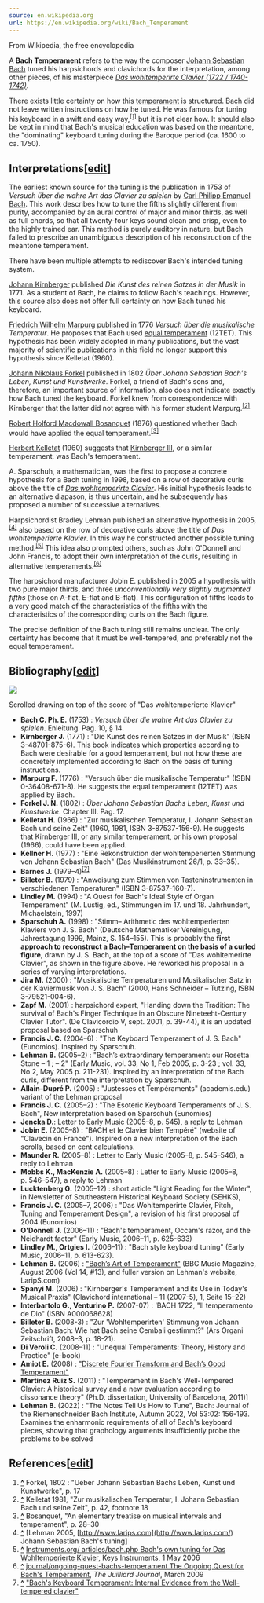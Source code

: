 ```yaml
---
source: en.wikipedia.org
url: https://en.wikipedia.org/wiki/Bach_Temperament
---
```


From Wikipedia, the free encyclopedia

A **Bach Temperament** refers to the way the composer [Johann Sebastian Bach](https://en.wikipedia.org/wiki/Johann_Sebastian_Bach "Johann Sebastian Bach") tuned his harpsichords and clavichords for the interpretation, among other pieces, of his masterpiece _[Das wohltemperirte Clavier (1722 / 1740-1742)](https://en.wikipedia.org/wiki/Das_wohltemperierte_Klavier "Das wohltemperierte Klavier")_.

There exists little certainty on how this [temperament](https://en.wikipedia.org/wiki/Musical_temperament "Musical temperament") is structured. Bach did not leave written instructions on how he tuned. He was famous for tuning his keyboard in a swift and easy way,<sup id="cite_ref-1"><a href="https://en.wikipedia.org/wiki/Bach_Temperament#cite_note-1">[1]</a></sup> but it is not clear how. It should also be kept in mind that Bach's musical education was based on the meantone, the "dominating" keyboard tuning during the Baroque period (ca. 1600 to ca. 1750).

## Interpretations\[[edit](https://en.wikipedia.org/w/index.php?title=Bach_Temperament&action=edit&section=1 "Edit section: Interpretations")\]

The earliest known source for the tuning is the publication in 1753 of _Versuch über die wahre Art das Clavier zu spielen_ by [Carl Philipp Emanuel Bach](https://en.wikipedia.org/wiki/Carl_Philipp_Emanuel_Bach "Carl Philipp Emanuel Bach"). This work describes how to tune the fifths slightly different from purity, accompanied by an aural control of major and minor thirds, as well as full chords, so that all twenty-four keys sound clean and crisp, even to the highly trained ear. This method is purely auditory in nature, but Bach failed to prescribe an unambiguous description of his reconstruction of the meantone temperament.

There have been multiple attempts to rediscover Bach's intended tuning system.

[Johann Kirnberger](https://en.wikipedia.org/wiki/Johann_Kirnberger "Johann Kirnberger") published _Die Kunst des reinen Satzes in der Musik_ in 1771. As a student of Bach, he claims to follow Bach's teachings. However, this source also does not offer full certainty on how Bach tuned his keyboard.

[Friedrich Wilhelm Marpurg](https://en.wikipedia.org/wiki/Friedrich_Wilhelm_Marpurg "Friedrich Wilhelm Marpurg") published in 1776 _Versuch über die musikalische Temperatur_. He proposes that Bach used [equal temperament](https://en.wikipedia.org/wiki/Equal_temperament "Equal temperament") (12TET). This hypothesis has been widely adopted in many publications, but the vast majority of scientific publications in this field no longer support this hypothesis since Kelletat (1960).

[Johann Nikolaus Forkel](https://en.wikipedia.org/wiki/Johann_Nikolaus_Forkel "Johann Nikolaus Forkel") published in 1802 _Über Johann Sebastian Bach's Leben, Kunst und Kunstwerke_. Forkel, a friend of Bach's sons and, therefore, an important source of information, also does not indicate exactly how Bach tuned the keyboard. Forkel knew from correspondence with Kirnberger that the latter did not agree with his former student Marpurg.<sup id="cite_ref-2"><a href="https://en.wikipedia.org/wiki/Bach_Temperament#cite_note-2">[2]</a></sup>

[Robert Holford Macdowall Bosanquet](https://en.wikipedia.org/wiki/Robert_Holford_Macdowall_Bosanquet "Robert Holford Macdowall Bosanquet") (1876) questioned whether Bach would have applied the equal temperament.<sup id="cite_ref-3"><a href="https://en.wikipedia.org/wiki/Bach_Temperament#cite_note-3">[3]</a></sup>

[Herbert Kelletat](https://en.wikipedia.org/wiki/Herbert_Kelletat "Herbert Kelletat") (1960) suggests that [Kirnberger III](https://en.wikipedia.org/w/index.php?title=Kirnberger_tuning&action=edit&redlink=1 "Kirnberger tuning (page does not exist)"), or a similar temperament, was Bach's temperament.

A. Sparschuh, a mathematician, was the first to propose a concrete hypothesis for a Bach tuning in 1998, based on a row of decorative curls above the title of _[Das wohltemperirte Clavier](https://en.wikipedia.org/wiki/Das_wohltemperierte_Klavier "Das wohltemperierte Klavier")_. His initial hypothesis leads to an alternative diapason, is thus uncertain, and he subsequently has proposed a number of successive alternatives.

Harpsichordist Bradley Lehman published an alternative hypothesis in 2005,<sup id="cite_ref-4"><a href="https://en.wikipedia.org/wiki/Bach_Temperament#cite_note-4">[4]</a></sup> also based on the row of decorative curls above the title of _Das wohltemperierte Klavier_. In this way he constructed another possible tuning method.<sup id="cite_ref-5"><a href="https://en.wikipedia.org/wiki/Bach_Temperament#cite_note-5">[5]</a></sup> This idea also prompted others, such as John O'Donnell and John Francis, to adopt their own interpretation of the curls, resulting in alternative temperaments.<sup id="cite_ref-6"><a href="https://en.wikipedia.org/wiki/Bach_Temperament#cite_note-6">[6]</a></sup>

The harpsichord manufacturer Jobin E. published in 2005 a hypothesis with two pure major thirds, and three _unconventionally very slightly augmented fifths_ (those on A-flat, E-flat and B-flat). This configuration of fifths leads to a very good match of the characteristics of the fifths with the characteristics of the corresponding curls on the Bach figure.

The precise definition of the Bach tuning still remains unclear. The only certainty has become that it must be well-tempered, and preferably not the equal temperament.

## Bibliography\[[edit](https://en.wikipedia.org/w/index.php?title=Bach_Temperament&action=edit&section=2 "Edit section: Bibliography")\]

[![](https://upload.wikimedia.org/wikipedia/commons/thumb/9/9a/WK_title.png/220px-WK_title.png)](https://en.wikipedia.org/wiki/File:WK_title.png)

Scrolled drawing on top of the score of "Das wohltemperierte Klavier"

-   **Bach C. Ph. E.** (1753) : _Versuch über die wahre Art das Clavier zu spielen_. Enleitung. Pag. 10, § 14.
-   **Kirnberger J.** (1771) : "Die Kunst des reinen Satzes in der Musik" (ISBN 3-48701-875-6). This book indicates which properties according to Bach were desirable for a good temperament, but not how these are concretely implemented according to Bach on the basis of tuning instructions.
-   **Marpurg F.** (1776) : "Versuch über die musikalische Temperatur" (ISBN 0-36408-671-8). He suggests the equal temperament (12TET) was applied by Bach.
-   **Forkel J. N.** (1802) : _Über Johann Sebastian Bachs Leben, Kunst und Kunstwerke_. Chapter III. Pag. 17.
-   **Kelletat H.** (1966) : "Zur musikalischen Temperatur, I. Johann Sebastian Bach und seine Zeit" (1960, 1981, ISBN 3-87537-156-9). He suggests that Kirnberger III, or any similar temperament, or his own proposal (1966), could have been applied.
-   **Kellner H.** (1977) : "Eine Rekonstruktion der wohltemperierten Stimmung von Johann Sebastian Bach" (Das Musikinstrument 26/1, p. 33–35).
-   **Barnes J.** (1979–4)<sup id="cite_ref-7"><a href="https://en.wikipedia.org/wiki/Bach_Temperament#cite_note-7">[7]</a></sup>
-   **Billeter B.** (1979) : "Anweisung zum Stimmen von Tasteninstrumenten in verschiedenen Temperaturen" (ISBN 3-87537-160-7).
-   **Lindley M.** (1994) : "A Quest for Bach's Ideal Style of Organ Temperament" (M. Lustig, ed., Stimmungen im 17. und 18. Jahrhundert, Michaelstein, 1997)
-   **Sparschuh A.** (1998) : "Stimm– Arithmetic des wohltemperierten Klaviers von J. S. Bach" (Deutsche Mathematiker Vereinigung, Jahrestagung 1999, Mainz, S. 154–155). This is probably the **first approach to reconstruct a Bach–Temperament on the basis of a curled figure**, drawn by J. S. Bach, at the top of a score of "Das wohltemerirte Clavier", as shown in the figure above. He reworked his proposal in a series of varying interpretations.
-   **Jira M.** (2000) : "Musikalische Temperaturen und Musikalischer Satz in der Klaviermusik von J. S. Bach" (2000, Hans Schneider – Tutzing, ISBN 3-79521-004-6).
-   **Zapf M.** (2001) : harpsichord expert, "Handing down the Tradition: The survival of Bach's Finger Technique in an Obscure Nineteeht-Century Clavier Tutor". (De Clavicordio V, sept. 2001, p. 39-44), it is an updated proposal based on Sparschuh
-   **Francis J. C.** (2004–6) : "The Keyboard Temperament of J. S. Bach" (Eunomios). Inspired by Sparschuh.
-   **Lehman B.** (2005–2) : "Bach’s extraordinary temperament: our Rosetta Stone – 1 ; – 2" (Early Music, vol. 33, No 1, Feb 2005, p. 3-23 ; vol. 33, No 2, May 2005 p. 211-231). Inspired by an interpretation of the Bach curls, different from the interpretation by Sparschuh.
-   **Allain–Dupré P.** (2005) : "Justesses et Tempéraments" (academis.edu) variant of the Lehman proposal
-   **Francis J. C.** (2005–2) : "The Esoteric Keyboard Temperaments of J. S. Bach", New interpretation based on Sparschuh (Eunomios)
-   **Jencka D.**: Letter to Early Music (2005–8, p. 545), a reply to Lehman
-   **Jobin E.** (2005–8) : "BACH et le Clavier bien Tempéré" (website of "Clavecin en France"). Inspired on a new interpretation of the Bach scrolls, based on cent calculations.
-   **Maunder R.** (2005–8) : Letter to Early Music (2005–8, p. 545–546), a reply to Lehman
-   **Mobbs K., MacKenzie A.** (2005–8) : Letter to Early Music (2005–8, p. 546–547), a reply to Lehman
-   **Lucktenberg G.** (2005–12) : short article "Light Reading for the Winter", in Newsletter of Southeastern Historical Keyboard Society (SEHKS),
-   **Francis J. C.** (2005–7, 2006) : "Das Wohltemperirte Clavier, Pitch, Tuning and Temperament Design", a revision of his first proposal of 2004 (Eunomios)
-   **O'Donnell J.** (2006–11) : "Bach's temperament, Occam's razor, and the Neidhardt factor" (Early Music, 2006–11, p. 625-633)
-   **Lindley M., Ortgies I.** (2006–11) : "Bach style keyboard tuning" (Early Music, 2006–11, p. 613-623).
-   **Lehman B.** (2006) : ["Bach’s Art of Temperament"](http://bpl.rf.gd/larips/art.html) (BBC Music Magazine, August 2006 (Vol 14, #13), and fuller version on Lehman's website, LaripS.com)
-   **Spanyi M.** (2006) : "Kirnberger's Temperament and its Use in Today's Musical Praxis" (Clavichord international – 11 (2007-5), 1, Seite 15–22)
-   **Interbartolo G., Venturino P.** (2007-07) : ‘BACH 1722, "Il temperamento de Dio" (ISBN A000068628)
-   **Billeter B.** (2008-3) : "Zur 'Wohltemperirten' Stimmung von Johann Sebastian Bach: Wie hat Bach seine Cembali gestimmt?" (Ars Organi Zeitschrift, 2008–3, p. 18-21).
-   **Di Veroli C.** (2008–11) : "Unequal Temperaments: Theory, History and Practice" (e-book)
-   **Amiot E.** (2008) : ["Discrete Fourier Transform and Bach’s Good Temperament"](https://mtosmt.org/issues/mto.09.15.2/mto.09.15.2.amiot.html)
-   **Martinez Ruiz S.** (2011) : "Temperament in Bach's Well-Tempered Clavier: A historical survey and a new evaluation according to dissonance theory" (Ph.D. dissertation, University of Barcelona, 2011)\]
-   **Lehman B.** (2022) : "The Notes Tell Us How to Tune", Bach: Journal of the Riemenschneider Bach Institute, Autumn 2022, Vol 53:02: 156-193. Examines the enharmonic requirements of all of Bach's keyboard pieces, showing that graphology arguments insufficiently probe the problems to be solved

## References\[[edit](https://en.wikipedia.org/w/index.php?title=Bach_Temperament&action=edit&section=3 "Edit section: References")\]

1.  **[^](https://en.wikipedia.org/wiki/Bach_Temperament#cite_ref-1 "Jump up")** Forkel, 1802 : "Ueber Johann Sebastian Bachs Leben, Kunst und Kunstwerke", p. 17
2.  **[^](https://en.wikipedia.org/wiki/Bach_Temperament#cite_ref-2 "Jump up")** Kelletat 1981, "Zur musikalischen Temperatur, I. Johann Sebastian Bach und seine Zeit", p. 42, footnote 18
3.  **[^](https://en.wikipedia.org/wiki/Bach_Temperament#cite_ref-3 "Jump up")** Bosanquet, "An elementary treatise on musical intervals and temperament", p. 28–30
4.  **[^](https://en.wikipedia.org/wiki/Bach_Temperament#cite_ref-4 "Jump up")** \[Lehman 2005, [http://www.larips.com](http://www.larips.com/) Johann Sebastian Bach's tuning\]
5.  **[^](https://en.wikipedia.org/wiki/Bach_Temperament#cite_ref-5 "Jump up")** [Instruments.org/ articles/bach.php Bach's own tuning for Das Wohltemperierte Klavier](http://keyboard/), Keys Instruments, 1 May 2006
6.  **[^](https://en.wikipedia.org/wiki/Bach_Temperament#cite_ref-6 "Jump up")** [journal/ongoing-quest-bachs-temperament The Ongoing Quest for Bach's Temperament](http://journal.juilliard.edu/), _The Juilliard Journal_, March 2009
7.  **[^](https://en.wikipedia.org/wiki/Bach_Temperament#cite_ref-7 "Jump up")** ["Bach's Keyboard Temperament: Internal Evidence from the Well-tempered clavier"](https://academic.oup.com/em/article-abstract/7/2/236/392921?redirectedFrom=PDF)
